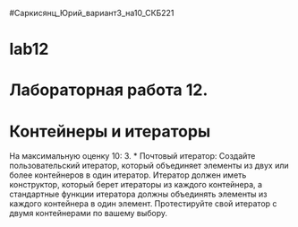 

#Саркисянц_Юрий_вариант3_на10_СКБ221


# lab12

# Лабораторная работа 12.
# Контейнеры и итераторы



На максимальную оценку 10:
3. * Почтовый итератор:
Создайте пользовательский итератор, который объединяет элементы из двух или более контейнеров в один итератор. Итератор должен иметь конструктор, который берет итераторы из каждого контейнера, а стандартные функции итератора должны объединять элементы из каждого контейнера в один элемент. Протестируйте свой итератор с двумя контейнерами по вашему выбору.
